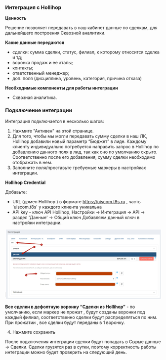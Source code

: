 ### Интеграция с Hollihop

**Ценность**  

Решение позволяет передавать в наш кабинет данные по сделкам, для дальнейшего построения Сквозной аналитики.

**Какие данные передаются**

- сделки: сумма сделки, статус, филиал, к которому относится сделка и тд; 
- воронка продаж и ее этапы;
- контакты;
- ответственный менеджер;
- доп. поля (дисциплина, уровень, категория, причина отказа)  

**Необходимые компоненты для работы интеграции**  
- Сквозная аналитика.

### Подключение интеграции 

Интеграция подключается в несколько шагов:

1. Нажмите "Активен" на этой странице.
2. Для того, чтобы мы могли передавать сумму сделки в наш ЛК, Hollihop добавили новый параметр “Бюджет” в лиде. 
Каждому клиенту индивидуально потребуется направить запрос в Hollihop по добавлению данного поля в лид, так как оно по умолчанию скрыто.    
Соответственно после его добавления, сумму сделки необходимо отображать в нем.
3. Заполните поля/проставьте требуемые маркеры в настройках интеграции.  

**Hollihop Credential**

Добавьте:
- URL (домен Hollihop ) в формате https://uiscom.t8s.ru , часть 'uiscom.t8s' у каждого клиента уникальна
- API key - ключ API Hollihop, Настройки → Интеграция → API → раздел 'Данные' → Общий ключ 
Добавляем данный ключ в настройки интеграции.

![image](hollihop.jpg)

**Все сделки в дефолтную воронку “Сделки из Hollihop”** - по умолчанию, если маркер не прожат , будут созданы воронки под каждый филиал, соответственно сделки будут распределяться по ним. При прожатии , все сделки будут переданы в 1 воронку.  

4. Нажмите сохранить

После подключения интеграции сделки будут попадать в  Сырые данные -> Сделки. 
Сделки грузятся раз в сутки, поэтому корректность работы интеграции можно будет проверить на следующий день.
